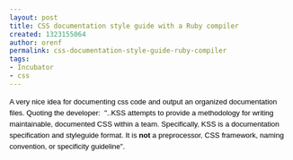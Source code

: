```yaml
---
layout: post
title: CSS documentation style guide with a Ruby compiler
created: 1323155064
author: orenf
permalink: css-documentation-style-guide-ruby-compiler
tags:
- Incubator
- css
---
```

<p><span class="Apple-style-span" style="color: rgb(0, 0, 0); font-family: helvetica, arial, freesans, clean, sans-serif; font-size: 13px; line-height: 20px; ">A very nice idea for documenting css code and output an organized documentation files. Quoting the developer: &nbsp;&quot;..KSS attempts to provide a methodology for writing maintainable, documented CSS within a team. Specifically, KSS is a documentation specification and styleguide format. It is&nbsp;</span><strong style="background-color: rgb(248, 248, 248); margin-top: 0px; margin-right: 0px; margin-bottom: 0px; margin-left: 0px; padding-top: 0px; padding-right: 0px; padding-bottom: 0px; padding-left: 0px; color: rgb(0, 0, 0); font-family: helvetica, arial, freesans, clean, sans-serif; font-size: 13px; line-height: 20px; ">not</strong><span class="Apple-style-span" style="color: rgb(0, 0, 0); font-family: helvetica, arial, freesans, clean, sans-serif; font-size: 13px; line-height: 20px; ">&nbsp;a preprocessor, CSS framework, naming convention, or specificity guideline&quot;.</span></p>
